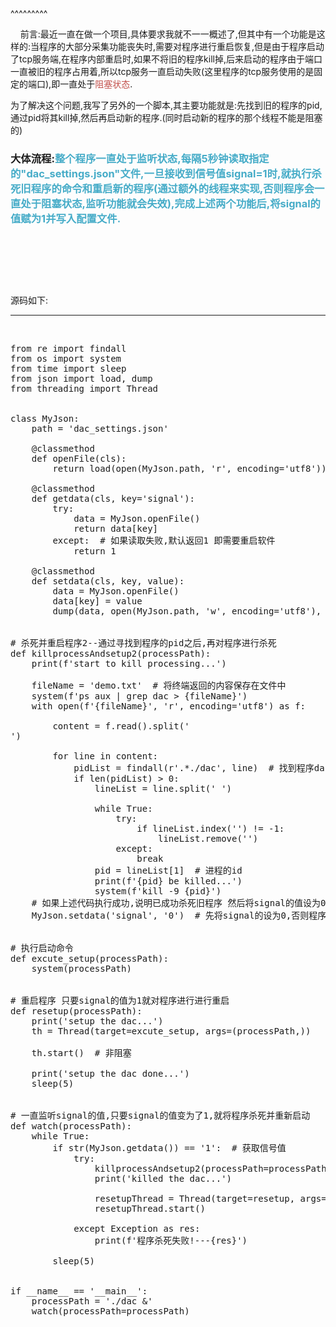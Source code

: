 
<BlogInfo title="linux下程序重启脚本" author="白日梦想猿" pv=0 read_times=0 pre_cost_time=103 category="杂谈" tag_list="['可控自启', 'Linux', '脚本']" create_time="2021.09.04 20:24:53.472234" update_time="2021.09.04 20:24:53" />

^^^^^^^^^
<p data-we-empty-p="">&nbsp;&nbsp;&nbsp;&nbsp;前言:最近一直在做一个项目,具体要求我就不一一概述了,但其中有一个功能是这样的:当程序的大部分采集功能丧失时,需要对程序进行重启恢复,但是由于程序启动了tcp服务端,在程序内部重启时,如果不将旧的程序kill掉,后来启动的程序由于端口一直被旧的程序占用着,所以tcp服务一直启动失败(这里程序的tcp服务使用的是固定的端口),即一直处于<font color="#c24f4a">阻塞状态</font>.</p><p data-we-empty-p="">为了解决这个问题,我写了另外的一个脚本,其主要功能就是:先找到旧的程序的pid,通过pid将其kill掉,然后再启动新的程序.(同时启动新的程序的那个线程不能是阻塞的)</p><h3 id="qcv5n">大体流程:<font color="#46acc8">整个程序一直处于监听状态,每隔5秒钟读取指定的"dac_settings.json"文件,一旦接收到信号值signal=1时,就执行杀死旧程序的命令和重启新的程序(通过额外的线程来实现,否则程序会一直处于阻塞状态,监听功能就会失效),完成上述两个功能后,将signal的值赋为1并写入配置文件.</font></h3><p data-we-empty-p=""><br></p><p data-we-empty-p=""><br></p><p data-we-empty-p=""><br></p><p data-we-empty-p="">源码如下:</p><hr><p data-we-empty-p=""><br></p><pre>from re import findall<br>from os import system<br>from time import sleep<br>from json import load, dump<br>from threading import Thread<br><br><br>class MyJson:<br>    path = 'dac_settings.json'<br><br>    @classmethod<br>    def openFile(cls):<br>        return load(open(MyJson.path, 'r', encoding='utf8'))<br><br>    @classmethod<br>    def getdata(cls, key='signal'):<br>        try:<br>            data = MyJson.openFile()<br>            return data[key]<br>        except:  # 如果读取失败,默认返回1 即需要重启软件<br>            return 1<br><br>    @classmethod<br>    def setdata(cls, key, value):<br>        data = MyJson.openFile()<br>        data[key] = value<br>        dump(data, open(MyJson.path, 'w', encoding='utf8'), indent=2)<br><br><br># 杀死并重启程序2--通过寻找到程序的pid之后,再对程序进行杀死<br>def killprocessAndsetup2(processPath):<br>    print(f'start to kill processing...')<br><br>    fileName = 'demo.txt'  # 将终端返回的内容保存在文件中<br>    system(f'ps aux | grep dac &gt; {fileName}')<br>    with open(f'{fileName}', 'r', encoding='utf8') as f:<br><br>        content = f.read().split('
')<br><br>        for line in content:<br>            pidList = findall(r'.*./dac', line)  # 找到程序dac的pid并将其kill掉<br>            if len(pidList) &gt; 0:<br>                lineList = line.split(' ')<br><br>                while True:<br>                    try:<br>                        if lineList.index('') != -1:<br>                            lineList.remove('')<br>                    except:<br>                        break<br>                pid = lineList[1]  # 进程的id<br>                print(f'{pid} be killed...')<br>                system(f'kill -9 {pid}')<br>    # 如果上述代码执行成功,说明已成功杀死旧程序 然后将signal的值设为0<br>    MyJson.setdata('signal', '0')  # 先将signal的设为0,否则程序会进入死循环<br><br><br># 执行启动命令<br>def excute_setup(processPath):<br>    system(processPath)<br><br><br># 重启程序 只要signal的值为1就对程序进行进行重启<br>def resetup(processPath):<br>    print('setup the dac...')<br>    th = Thread(target=excute_setup, args=(processPath,))<br><br>    th.start()  # 非阻塞<br><br>    print('setup the dac done...')<br>    sleep(5)<br><br><br># 一直监听signal的值,只要signal的值变为了1,就将程序杀死并重新启动<br>def watch(processPath):<br>    while True:<br>        if str(MyJson.getdata()) == '1':  # 获取信号值<br>            try:<br>                killprocessAndsetup2(processPath=processPath)<br>                print('killed the dac...')<br><br>                resetupThread = Thread(target=resetup, args=(processPath,))<br>                resetupThread.start()<br><br>            except Exception as res:<br>                print(f'程序杀死失败!---{res}')<br><br>        sleep(5)<br><br><br>if __name__ == '__main__':<br>    processPath = './dac &amp;'<br>    watch(processPath=processPath)<br></pre><p data-we-empty-p=""><br></p><p data-we-empty-p=""><br></p><p data-we-empty-p=""><br></p><p data-we-empty-p=""><br></p>
